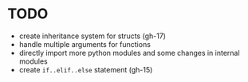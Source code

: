# TODO

- create inheritance system for structs (gh-17)
- handle multiple arguments for functions
- directly import more python modules and some changes in internal modules
- create `if..elif..else` statement (gh-15)
